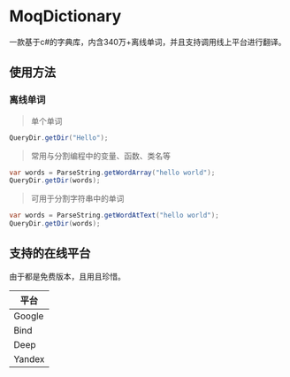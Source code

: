# MoqDictionary

一款基于c#的字典库，内含340万+离线单词，并且支持调用线上平台进行翻译。

## 使用方法

### 离线单词

> 单个单词

```cs
QueryDir.getDir("Hello");
```

> 常用与分割编程中的变量、函数、类名等

```cs
var words = ParseString.getWordArray("hello world");
QueryDir.getDir(words);
```

> 可用于分割字符串中的单词

```cs
var words = ParseString.getWordAtText("hello world");
QueryDir.getDir(words);
```

## 支持的在线平台

由于都是免费版本，且用且珍惜。

| 平台 |
| --- |
| Google |
| Bind |
| Deep |
| Yandex |
